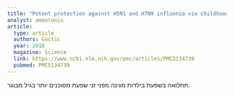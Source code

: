 ```yaml
---
title: "Potent protection against H5N1 and H7N9 influenza via childhood hemagglutinin imprinting"
analyst: amantonio
article:
  type: article
  authors: Gostic
  year: 2016
  magazine: Science
  link: https://www.ncbi.nlm.nih.gov/pmc/articles/PMC5134739
  pubmed: PMC5134739
---
```


תחלואה בשפעת בילדות מגינה מפני זני שפעת מסוכנים יותר בגיל מבוגר.
